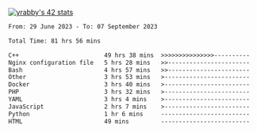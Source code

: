 
[![yrabby's 42 stats](https://badge42.vercel.app/api/v2/cljfd5ku6003508mg283uc00s/stats?cursusId=21&coalitionId=64)](https://github.com/JaeSeoKim/badge42)

<!--START_SECTION:waka-->

```txt
From: 29 June 2023 - To: 07 September 2023

Total Time: 81 hrs 56 mins

C++                        49 hrs 38 mins  >>>>>>>>>>>>>>>----------   60.59 %
Nginx configuration file   5 hrs 28 mins   >>-----------------------   06.68 %
Bash                       4 hrs 57 mins   >>-----------------------   06.04 %
Other                      3 hrs 53 mins   >------------------------   04.74 %
Docker                     3 hrs 40 mins   >------------------------   04.48 %
PHP                        3 hrs 32 mins   >------------------------   04.31 %
YAML                       3 hrs 4 mins    >------------------------   03.76 %
JavaScript                 2 hrs 7 mins    >------------------------   02.60 %
Python                     1 hr 6 mins     -------------------------   01.35 %
HTML                       49 mins         -------------------------   01.01 %
```

<!--END_SECTION:waka-->